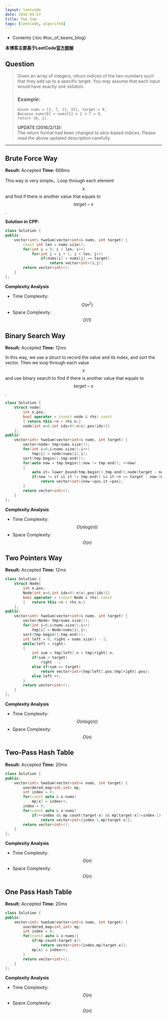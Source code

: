 ```yaml
---
layout: leetcode
date: 2016-05-27
title: Two Sum
tags: [leetcode, algorithm]
---
```


* Contents
{:toc #toc_of_keans_blog}

**本博客主要基于LeetCode[官方题解](https://leetcode.com/articles/two-sum/)**

## Question

>Given an array of integers, return indices of the two numbers such that they add up to a specific target.
>You may assume that each input would have exactly one solution.
>
> ### Example:
>
>     Given nums = [2, 7, 11, 15], target = 9,
>     Because nums[0] + nums[1] = 2 + 7 = 9,
>     return [0, 1].
>
>  **UPDATE (2016/2/13):**<br/>
> The return format had been changed to zero-based indices. Please read the above updated description carefully.




***

## Brute Force Way

**Result:** Accepted   **Time:** 668ms

This way is very simple，Loop through each element $$x$$ and find if there is another value that equals to $$target−x$$.

**Solution in CPP:**

```cpp
class Solution {
public:
    vector<int> twoSum(vector<int>& nums, int target) {
        const int len = nums.size();
        for(int i = 0; i < len; i++)
            for(int j = i + 1; j < len; j++)
                if(nums[i] + nums[j] == target)
                    return vector<int>(i,j);
        return vector<int>();
    }
};
```

**Complexity Analysis**

- Time Complexity: $$O(n^2)$$
- Space Complexity: $$O(1)$$

## Binary Search Way

**Result:** Accepted **Time:** 12ms

In this way, we use a struct to record the value and its index, and sort the vector. Then we loop through each value $$x$$ and use binary search to find if there is another value that equals to $$target-x$$.

```cpp
class Solution {
    struct node{
        int n,pos;
        bool operator < (const node & rhs) const
        { return this->n < rhs.n;}
        node(int v=0,int idx=0):n(v),pos(idx){}
    };
public:
    vector<int> twoSum(vector<int>& nums, int target) {
        vector<node> tmp(nums.size());
        for(int i=0;i<nums.size();i++)
            tmp[i] = node(nums[i],i);
        sort(tmp.begin(),tmp.end());
        for(auto now = tmp.begin();now != tmp.end(); ++now)
        {
            auto it= lower_bound(tmp.begin(),tmp.end(),node(target - now->n));
            if(now != it && it != tmp.end() && it->n == target - now->n)
                return vector<int>{now->pos,it->pos};
        }
        return vector<int>();
    }
};
```
**Complexity Analysis**

- Time Complexity: $$O(nlog(n))$$
- Space Complexity: $$O(n)$$

## Two Pointers Way
**Result:**  Accepted  **Time:** 12ms

```cpp
class Solution {
    struct Node{
        int n,pos;
        Node(int v=0,int idx=0):n(v),pos(idx){}
        bool operator < (const Node & rhs) const
        {   return this->n < rhs.n;}
    };
public:
    vector<int> twoSum(vector<int>& nums, int target) {
        vector<Node> tmp(nums.size());
        for(int i=0;i<nums.size();i++)
            tmp[i] = Node(nums[i],i);
        sort(tmp.begin(),tmp.end());
        int left = 0, right = nums.size() - 1;
        while(left < right)
        {
            int sum = tmp[left].n + tmp[right].n;
            if(sum > target)
                right --;
            else if(sum == target)
                return vector<int>{tmp[left].pos,tmp[right].pos};
            else left ++;
        }
        return vector<int>();
    }
};
```

**Complexity Analysis**

- Time Complexity: $$O(nlog(n))$$
- Space Complexity: $$O(n)$$

## Two-Pass Hash Table

**Result:** Accepted **Time:** 20ms

```cpp
class Solution {
public:
    vector<int> twoSum(vector<int>& nums, int target) {
        unordered_map<int,int> mp;
        int index = 0;
        for(const auto & x:nums)
            mp[x] = index++;
        index = 0;
        for(const auto & x:nums)
            if(++index && mp.count(target-x) && mp[target-x]!=index-1)
                return vector<int>{index-1,mp[target-x]};
        return vector<int>();
    }
};
```
**Complexity Analysis**

- Time Complexity: $$O(n)$$
- Space Complexity: $$O(n)$$

## One Pass Hash Table
**Result:** Accepted **Time:** 20ms

```cpp
class Solution {
public:
    vector<int> twoSum(vector<int>& nums, int target) {
        unordered_map<int,int> mp;
        int index = 0;
        for(const auto & x:nums){
            if(mp.count(target-x))
                return vector<int>{index,mp[target-x]};
            mp[x] = index++;
        }
        return vector<int>();
    }
};
```

**Complexity Analysis**

- Time Complexity: $$O(n)$$
- Space Complexity: $$O(n)$$
